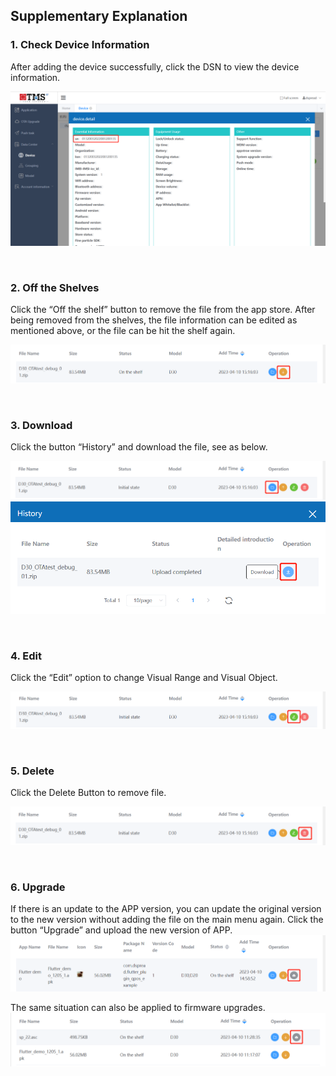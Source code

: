 ## Supplementary Explanation

### 1. Check Device Information
After adding the device successfully, click the DSN to view the device information.  

![6-1](./_images/6-1.png)

<br/>

### 2. Off the Shelves
Click the “Off the shelf” button to remove the file from the app store. After being removed from the shelves, the file information can be edited as mentioned above, or the file can be hit the shelf again.

![6-2](./_images/6-2.png)

<br/>

### 3. Download
Click the button “History” and download the file, see as below.

![6-3-1](./_images/6-3-1.png)
![6-3-2](./_images/6-3-2.png)

<br/>

### 4. Edit
Click the “Edit” option to change Visual Range and Visual Object.

![6-4](./_images/6-4.png)

<br/>

### 5. Delete
Click the Delete Button to remove file.

![6-5](./_images/6-5.png)

<br/>

### 6. Upgrade
If there is an update to the APP version, you can update the original version to the new version without adding the file on the main menu again. Click the button “Upgrade” and upload the new version of APP.  
![4-3](./_images/4-3.png)

The same situation can also be applied to firmware upgrades.
![3-3](./_images/3-3.png)
